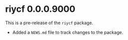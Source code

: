 # riycf 0.0.0.9000

This is a pre-release of the `riycf` package.

* Added a `NEWS.md` file to track changes to the package.
